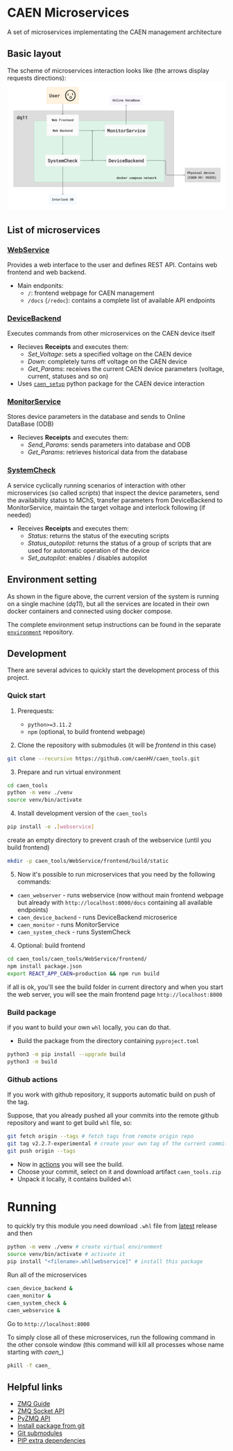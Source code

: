 # CAEN Microservices

A set of microservices implementating the CAEN management architecture 

## Basic layout

The scheme of microservices interaction looks like (the arrows display requests directions):
![](./scheme_v2.x.jpg)

## List of microservices

### [WebService](./caen_tools/WebService/)
Provides a web interface to the user and defines REST API.
Contains web frontend and web backend.

* Main endponits:
  * `/`: frontend webpage for CAEN management
  * `/docs` (`/redoc`): contains a complete list of available API endpoints

### [DeviceBackend](./caen_tools/DeviceBackend/)
Executes commands from other microservices on the CAEN device itself

* Recieves **Receipts** and executes them:
  * *Set_Voltage*: sets a specified voltage on the CAEN device
  * *Down*: completely turns off voltage on the CAEN device
  * *Get_Params*: receives the current CAEN device parameters (voltage, current, statuses and so on)
* Uses [`caen_setup`](https://github.com/caenHV/Setup/) python package for the CAEN device interaction

### [MonitorService](./caen_tools/MonitorService/)
Stores device parameters in the database and sends to Online DataBase&nbsp;(ODB)

* Recieves **Receipts** and executes them:
  * *Send_Params*: sends parameters into database and ODB
  * *Get_Params*: retrieves historical data from the database

### [SystemCheck](./caen_tools/SystemCheck/)
A service cyclically running scenarios of interaction 
with other microservices (so called *scripts*) 
that inspect the device parameters,
send the availability status to MChS, 
transfer parameters from DeviceBackend to MonitorService,
maintain the target voltage and interlock following (if needed)

* Receives **Receipts** and executes them:
  * *Status*: returns the status of the executing scripts
  * *Status_autopilot*: returns the status of a group of scripts that are used for automatic operation of the device
  * *Set_autopilot*: enables / disables autopilot

## Environment setting
As shown in the figure above, the current version of the system is running on a single machine (*dq11*), but all the services are located in their own docker containers and connected using docker compose.

The complete environment setup instructions can be found in the separate [`environment`](https://github.com/caenHV/environment/) repository.

## Development
There are several advices to quickly start the development process of this project.

### Quick start

1) Prerequests:
   * `python>=3.11.2`
   * `npm` (optional, to build frontend webpage)

2) Clone the repository with submodules (it will be *frontend* in this case)
```bash
git clone --recursive https://github.com/caenHV/caen_tools.git
```

3) Prepare and run virtual environment
```bash
cd caen_tools
python -m venv ./venv
source venv/bin/activate
```

4) Install development version of the `caen_tools`
```bash
pip install -e .[webservice]
```
create an empty directory to prevent crash of the webservice (until you build frontend)
```bash
mkdir -p caen_tools/WebService/frontend/build/static
```

5) Now it's possible to run microservices that you need by the following commands:
  * `caen_webserver` - runs webservice (now without main frontend webpage but already with `http://localhost:8000/docs` containing all available endpoints)
  * `caen_device_backend` - runs DeviceBackend microserice
  * `caen_monitor` - runs MonitorService
  * `caen_system_check` - runs SystemCheck


4) Optional: build frontend
```bash
cd caen_tools/caen_tools/WebService/frontend/
npm install package.json
export REACT_APP_CAEN=production && npm run build
```
if all is ok, you'll see the build folder in current directory and when you start the web server, you will see the main frontend page `http://localhost:8000`

### Build package
if you want to build your own `whl` locally, you can do that.

* Build the package from the directory containing `pyproject.toml`
```bash
python3 -m pip install --upgrade build
python3 -m build
```

### Github actions
If you work with github repository, it supports automatic build on push of the tag.

Suppose, that you already pushed all your commits into the remote github repository and want to get build `whl` file, so: 
```bash
git fetch origin --tags # fetch tags from remote origin repo 
git tag v2.2.7-experimental # create your own tag of the current commit 
git push origin --tags
```
* Now in [actions](https://github.com/caenHV/caen_tools/actions) you will see the build. 
* Choose your commit, select on it and download artifact `caen_tools.zip`
* Unpack it locally, it contains builded `whl`


# Running
to quickly try this module you need download `.whl` file from [latest](https://github.com/caenHV/caen_tools/releases/latest) release and then

```bash
python -m venv ./venv # create virtual environment
source venv/bin/activate # activate it
pip install "<filename>.whl[webservice]" # install this package
```

Run all of the microservices
```bash
caen_device_backend &
caen_monitor &
caen_system_check &
caen_webservice &
```
Go to `http://localhost:8000`

To simply close all of these microservices, run the following command in the other console window (this command will kill all processes whose name starting with *caen_*)
```bash
pkill -f caen_
```

## Helpful links
* [ZMQ Guide](https://zguide.zeromq.org/)
* [ZMQ Socket API](https://zeromq.org/socket-api/)
* [PyZMQ API](https://pyzmq.readthedocs.io/en/latest/api/zmq.html)
* [Install package from git](https://github.com/pypa/pip/issues/6548)
* [Git submodules](https://git-scm.com/book/ru/v2/%D0%98%D0%BD%D1%81%D1%82%D1%80%D1%83%D0%BC%D0%B5%D0%BD%D1%82%D1%8B-Git-%D0%9F%D0%BE%D0%B4%D0%BC%D0%BE%D0%B4%D1%83%D0%BB%D0%B8)
* [PIP extra dependencies](https://setuptools.pypa.io/en/latest/userguide/dependency_management.html)